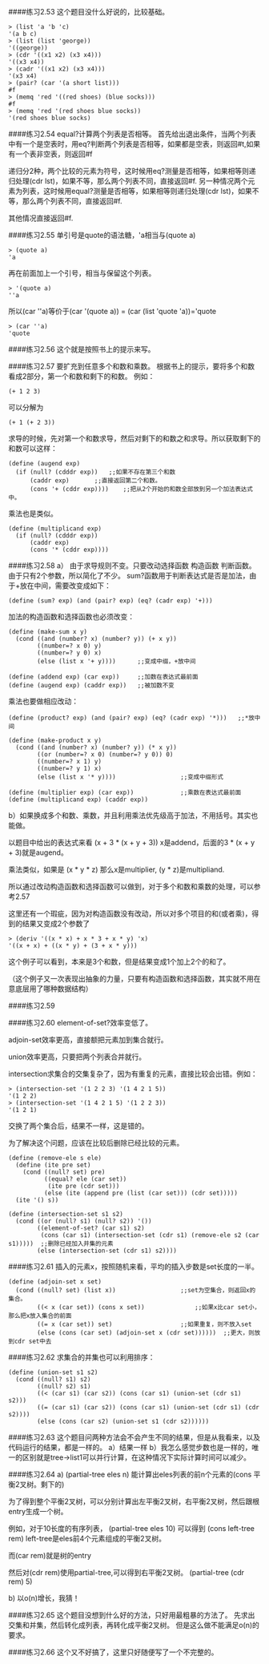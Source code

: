 ####练习2.53
这个题目没什么好说的，比较基础。
```
> (list 'a 'b 'c)
'(a b c)
> (list (list 'george))
'((george))
> (cdr '((x1 x2) (x3 x4)))
'((x3 x4))
> (cadr '((x1 x2) (x3 x4)))
'(x3 x4)
> (pair? (car '(a short list)))
#f
> (memq 'red '((red shoes) (blue socks)))
#f
> (memq 'red '(red shoes blue socks))
'(red shoes blue socks)
```
####练习2.54
equal?计算两个列表是否相等。
首先给出退出条件，当两个列表中有一个是空表时，用eq?判断两个列表是否相等，如果都是空表，则返回#t,如果有一个表非空表，则返回#f

递归分2种，两个比较的元素为符号，这时候用eq?测量是否相等，如果相等则递归处理(cdr lst)，如果不等，那么两个列表不同，直接返回#f.
另一种情况两个元素为列表，这时候用equal?测量是否相等，如果相等则递归处理(cdr lst)，如果不等，那么两个列表不同，直接返回#f.

其他情况直接返回#f.

####练习2.55
单引号是quote的语法糖，'a相当与(quote a)
```
> (quote a)
'a
```
再在前面加上一个引号，相当与保留这个列表。
```
> '(quote a)
''a
```
所以(car ''a)等价于(car '(quote a)) = (car (list 'quote 'a))='quote
```
> (car ''a)
'quote
```
####练习2.56
这个就是按照书上的提示来写。

####练习2.57
要扩充到任意多个和数和乘数。
根据书上的提示，要将多个和数看成2部分，第一个和数和剩下的和数。
例如：
```racket
(+ 1 2 3)
```
可以分解为
```racket
(+ 1 (+ 2 3))
```
求导的时候，先对第一个和数求导，然后对剩下的和数之和求导。所以获取剩下的和数可以这样：
```racket
(define (augend exp) 
  (if (null? (cdddr exp))	;;如果不存在第三个和数
      (caddr exp)		;;直接返回第二个和数。
      (cons '+ (cddr exp))))	;;把从2个开始的和数全部放到另一个加法表达式中。
```
乘法也是类似。
```racket
(define (multiplicand exp) 
  (if (null? (cdddr exp))
      (caddr exp)
      (cons '* (cddr exp))))
```
####练习2.58
a）
由于求导规则不变。只要改动选择函数 构造函数 判断函数。
由于只有2个参数，所以简化了不少。
sum?函数用于判断表达式是否是加法，由于+放在中间，需要改变成如下：
```racket
(define (sum? exp) (and (pair? exp) (eq? (cadr exp) '+)))
```
加法的构造函数和选择函数也必须改变：
```racket
(define (make-sum x y) 
  (cond ((and (number? x) (number? y)) (+ x y))
        ((number=? x 0) y)
        ((number=? y 0) x)
        (else (list x '+ y))))		;;变成中缀，+放中间

(define (addend exp) (car exp))		;;加数在表达式最前面
(define (augend exp) (caddr exp))	;;被加数不变
```
乘法也要做相应改动：
```racket
(define (product? exp) (and (pair? exp) (eq? (cadr exp) '*))) 	;;*放中间

(define (make-product x y) 
  (cond ((and (number? x) (number? y)) (* x y))
        ((or (number=? x 0) (number=? y 0)) 0)
        ((number=? x 1) y)
        ((number=? y 1) x)
        (else (list x '* y))))					;;变成中缀形式

(define (multiplier exp) (car exp))				;;乘数在表达式最前面
(define (multiplicand exp) (caddr exp))
```
b）如果换成多个和数、乘数，并且利用乘法优先级高于加法，不用括号。其实也能做。

以题目中给出的表达式来看
(x + 3 * (x + y + 3))
x是addend，后面的3 * (x + y + 3)就是augend。

乘法类似，如果是
(x * y * z)
那么x是multiplier, (y * z)是multipliand.

所以通过改动构造函数和选择函数可以做到，对于多个和数和乘数的处理，可以参考2.57

这里还有一个瑕疵，因为对构造函数没有改动，所以对多个项目的和(或者乘)，得到的结果又变成2个参数了
```
> (deriv '((x * x) + x * 3 + x * y) 'x)
'((x + x) + ((x * y) + (3 + x * y)))
```
这个例子可以看到，本来是3个和数，但是结果变成1个加上2个的和了。

（这个例子又一次表现出抽象的力量，只要有构造函数和选择函数，其实就不用在意底层用了哪种数据结构）

####练习2.59

####练习2.60
element-of-set?效率变低了。

adjoin-set效率更高，直接额把元素加到集合就行。

union效率更高，只要把两个列表合并就行。

intersection求集合的交集复杂了，因为有重复的元素，直接比较会出错。例如：
```
> (intersection-set '(1 2 2 3) '(1 4 2 1 5))
'(1 2 2)
> (intersection-set '(1 4 2 1 5) '(1 2 2 3))
'(1 2 1)
```
交换了两个集合后，结果不一样，这是错的。

为了解决这个问题，应该在比较后删除已经比较的元素。
```racket
(define (remove-ele s ele)
  (define (ite pre set)
    (cond ((null? set) pre)
          ((equal? ele (car set))
           (ite pre (cdr set)))
          (else (ite (append pre (list (car set))) (cdr set)))))
  (ite '() s))

(define (intersection-set s1 s2)
  (cond ((or (null? s1) (null? s2)) '())
        ((element-of-set? (car s1) s2)
         (cons (car s1) (intersection-set (cdr s1) (remove-ele s2 (car s1)))))	;;删除已经加入并集的元素
        (else (intersection-set (cdr s1) s2))))
```
####练习2.61
插入的元素x，按照随机来看，平均的插入步数是set长度的一半。
```racket
(define (adjoin-set x set)
  (cond ((null? set) (list x))					;;set为空集合，则返回x的集合。
        ((< x (car set)) (cons x set))				;;如果x比car set小，那么把x放入集合的前面
        ((= x (car set)) set)					;;如果重复，则不放入set
        (else (cons (car set) (adjoin-set x (cdr set))))))	;;更大，则放到cdr set中去
```
####练习2.62
求集合的并集也可以利用排序：
```racket
(define (union-set s1 s2)
  (cond ((null? s1) s2)
        ((null? s2) s1)
        ((< (car s1) (car s2)) (cons (car s1) (union-set (cdr s1) s2)))
        ((= (car s1) (car s2)) (cons (car s1) (union-set (cdr s1) (cdr s2))))
        (else (cons (car s2) (union-set s1 (cdr s2))))))
```
####练习2.63
这个题目问两种方法会不会产生不同的结果，但是从我看来，以及代码运行的结果，都是一样的。
a）结果一样
b）我怎么感觉步数也是一样的，唯一的区别就是tree->list1可以并行计算，在这种情况下实际计算时间可以减少。

####练习2.64
a)
(partial-tree eles n) 能计算出eles列表的前n个元素的(cons 平衡2叉树。剩下的)

为了得到整个平衡2叉树，可以分别计算出左平衡2叉树，右平衡2叉树，然后跟根entry生成一个树。

例如，对于10长度的有序列表，
(partial-tree eles 10)
可以得到
(cons left-tree rem)
left-tree是eles前4个元素组成的平衡2叉树。

而(car rem)就是树的entry

然后对(cdr rem)使用partial-tree,可以得到右平衡2叉树。
(partial-tree (cdr rem) 5)

b)
以o(n)增长，我猜！

####练习2.65
这个题目没想到什么好的方法，只好用最粗暴的方法了。
先求出交集和并集，然后转化成列表，再转化成平衡2叉树。
但是这么做不能满足o(n)的要求。

####练习2.66
这个又不好搞了，这里只好随便写了一个不完整的。
